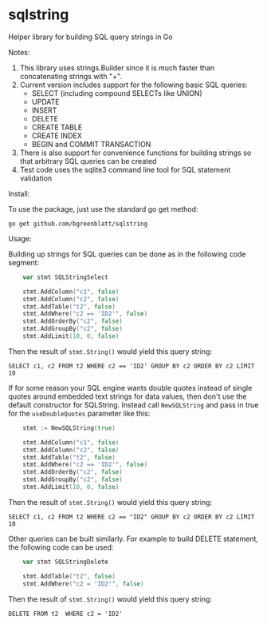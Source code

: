 # sqlstring
Helper library for building SQL query strings in Go

Notes:

1. This library uses strings.Builder since it is much faster than concatenating strings with "+".
1. Current version includes support for the following basic SQL queries:
    * SELECT (including compound SELECTs like UNION)
    * UPDATE
    * INSERT
    * DELETE
    * CREATE TABLE
    * CREATE INDEX
    * BEGIN and COMMIT TRANSACTION
1. There is also support for convenience functions for building strings so that arbitrary SQL queries can be created
1. Test code uses the sqlite3 command line tool for SQL statement validation

Install:

To use the package, just use the standard go get method:

```
go get github.com/bgreenblatt/sqlstring
```

Usage:

Building up strings for SQL queries can be done as in the following code segment:

```go
	var stmt SQLStringSelect

	stmt.AddColumn("c1", false)
	stmt.AddColumn("c2", false)
	stmt.AddTable("t2", false)
	stmt.AddWhere("c2 == 'ID2'", false)
	stmt.AddOrderBy("c2", false)
	stmt.AddGroupBy("c2", false)
	stmt.AddLimit(10, 0, false)
```

Then the result of `stmt.String()` would yield this query string:

```
SELECT c1, c2 FROM t2 WHERE c2 == 'ID2' GROUP BY c2 ORDER BY c2 LIMIT 10
```

If for some reason your SQL engine wants double quotes instead of single quotes
around embedded text strings for data values, then don't use the default constructor
for SQLString. Instead call `NewSQLString` and pass in true for the `useDoubleQuotes`
parameter like this:

```go
	stmt := NewSQLString(true)

	stmt.AddColumn("c1", false)
	stmt.AddColumn("c2", false)
	stmt.AddTable("t2", false)
	stmt.AddWhere("c2 == 'ID2'", false)
	stmt.AddOrderBy("c2", false)
	stmt.AddGroupBy("c2", false)
	stmt.AddLimit(10, 0, false)
```

Then the result of `stmt.String()` would yield this query string:

```
SELECT c1, c2 FROM t2 WHERE c2 == "ID2" GROUP BY c2 ORDER BY c2 LIMIT 10
```

Other queries can be built similarly. For example to build DELETE statement, the
following code can be used:

```go
	var stmt SQLStringDelete

	stmt.AddTable("t2", false)
	stmt.AddWhere("c2 = 'ID2'", false)
```

Then the result of `stmt.String()` would yield this query string:

```
DELETE FROM t2  WHERE c2 = 'ID2'
```
